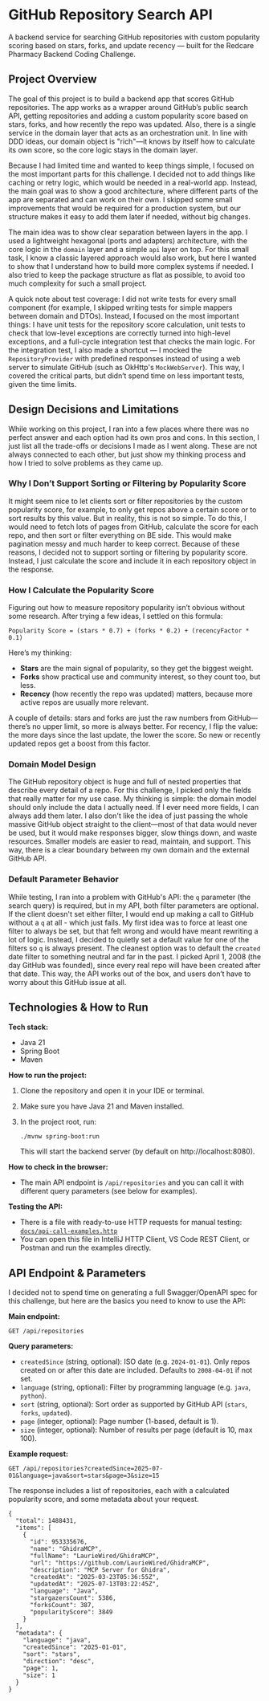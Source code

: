 # GitHub Repository Search API

A backend service for searching GitHub repositories with custom popularity scoring based on stars, forks, and update recency — built for the Redcare Pharmacy Backend Coding Challenge.

## Project Overview

The goal of this project is to build a backend app that scores GitHub repositories. The app works as a wrapper around GitHub’s public search API, getting repositories and adding a custom popularity score based on stars, forks, and how recently the repo was updated. Also, there is a single service in the domain layer that acts as an orchestration unit. In line with DDD ideas, our domain object is "rich"—it knows by itself how to calculate its own score, so the core logic stays in the domain layer.

Because I had limited time and wanted to keep things simple, I focused on the most important parts for this challenge. I decided not to add things like caching or retry logic, which would be needed in a real-world app. Instead, the main goal was to show a good architecture, where different parts of the app are separated and can work on their own. I skipped some small improvements that would be required for a production system, but our structure makes it easy to add them later if needed, without big changes.

The main idea was to show clear separation between layers in the app. I used a lightweight hexagonal (ports and adapters) architecture, with the core logic in the `domain` layer and a simple `api` layer on top. For this small task, I know a classic layered approach would also work, but here I wanted to show that I understand how to build more complex systems if needed. I also tried to keep the package structure as flat as possible, to avoid too much complexity for such a small project.

A quick note about test coverage: I did not write tests for every small component (for example, I skipped writing tests for simple mappers between domain and DTOs). Instead, I focused on the most important things: I have unit tests for the repository score calculation, unit tests to check that low-level exceptions are correctly turned into high-level exceptions, and a full-cycle integration test that checks the main logic. For the integration test, I also made a shortcut — I mocked the `RepositoryProvider` with predefined responses instead of using a web server to simulate GitHub (such as OkHttp's `MockWebServer`). This way, I covered the critical parts, but didn’t spend time on less important tests, given the time limits.

## Design Decisions and Limitations

While working on this project, I ran into a few places where there was no perfect answer and each option had its own pros and cons. In this section, I just list all the trade-offs or decisions I made as I went along. These are not always connected to each other, but just show my thinking process and how I tried to solve problems as they came up.

### Why I Don’t Support Sorting or Filtering by Popularity Score

It might seem nice to let clients sort or filter repositories by the custom popularity score, for example, to only get repos above a certain score or to sort results by this value. But in reality, this is not so simple. To do this, I would need to fetch lots of pages from GitHub, calculate the score for each repo, and then sort or filter everything on BE side. This would make pagination messy and much harder to keep correct. Because of these reasons, I decided not to support sorting or filtering by popularity score. Instead, I just calculate the score and include it in each repository object in the response.

### How I Calculate the Popularity Score

Figuring out how to measure repository popularity isn’t obvious without some research. After trying a few ideas, I settled on this formula:

`Popularity Score = (stars * 0.7) + (forks * 0.2) + (recencyFactor * 0.1)`

Here’s my thinking:
- **Stars** are the main signal of popularity, so they get the biggest weight.
- **Forks** show practical use and community interest, so they count too, but less.
- **Recency** (how recently the repo was updated) matters, because more active repos are usually more relevant.

A couple of details: stars and forks are just the raw numbers from GitHub—there’s no upper limit, so more is always better. For recency, I flip the value: the more days since the last update, the lower the score. So new or recently updated repos get a boost from this factor.

### Domain Model Design

The GitHub repository object is huge and full of nested properties that describe every detail of a repo. For this challenge, I picked only the fields that really matter for my use case. My thinking is simple: the domain model should only include the data I actually need. If I ever need more fields, I can always add them later. I also don't like the idea of just passing the whole massive GitHub object straight to the client—most of that data would never be used, but it would make responses bigger, slow things down, and waste resources. Smaller models are easier to read, maintain, and support. This way, there is a clear boundary between my own domain and the external GitHub API.

### Default Parameter Behavior

While testing, I ran into a problem with GitHub's API: the `q` parameter (the search query) is required, but in my API, both filter parameters are optional. If the client doesn't set either filter, I would end up making a call to GitHub without a `q` at all - which just fails. My first idea was to force at least one filter to always be set, but that felt wrong and would have meant rewriting a lot of logic. Instead, I decided to quietly set a default value for one of the filters so `q` is always present. The cleanest option was to default the `created` date filter to something neutral and far in the past. I picked April 1, 2008 (the day GitHub was founded), since every real repo will have been created after that date. This way, the API works out of the box, and users don’t have to worry about this GitHub issue at all.


## Technologies & How to Run

**Tech stack:**
- Java 21
- Spring Boot
- Maven

**How to run the project:**
1. Clone the repository and open it in your IDE or terminal.
2. Make sure you have Java 21 and Maven installed.
3. In the project root, run:
   
   ```bash
   ./mvnw spring-boot:run
   ```
   
   This will start the backend server (by default on http://localhost:8080).

**How to check in the browser:**
- The main API endpoint is `/api/repositories` and you can call it with different query parameters (see below for examples).

**Testing the API:**
- There is a file with ready-to-use HTTP requests for manual testing: [`docs/api-call-examples.http`](docs/api-call-examples.http)
- You can open this file in IntelliJ HTTP Client, VS Code REST Client, or Postman and run the examples directly.

## API Endpoint & Parameters

I decided not to spend time on generating a full Swagger/OpenAPI spec for this challenge, but here are the basics you need to know to use the API:

**Main endpoint:**
```
GET /api/repositories
```

**Query parameters:**
- `createdSince` (string, optional): ISO date (e.g. `2024-01-01`). Only repos created on or after this date are included. Defaults to `2008-04-01` if not set.
- `language` (string, optional): Filter by programming language (e.g. `java`, `python`).
- `sort` (string, optional): Sort order as supported by GitHub API (`stars`, `forks`, `updated`).
- `page` (integer, optional): Page number (1-based, default is 1).
- `size` (integer, optional): Number of results per page (default is 10, max 100).

**Example request:**
```
GET /api/repositories?createdSince=2025-07-01&language=java&sort=stars&page=3&size=15
```

The response includes a list of repositories, each with a calculated popularity score, and some metadata about your request.

```
{
  "total": 1488431,
  "items": [
    {
      "id": 953335676,
      "name": "GhidraMCP",
      "fullName": "LaurieWired/GhidraMCP",
      "url": "https://github.com/LaurieWired/GhidraMCP",
      "description": "MCP Server for Ghidra",
      "createdAt": "2025-03-23T05:36:55Z",
      "updatedAt": "2025-07-13T03:22:45Z",
      "language": "Java",
      "stargazersCount": 5386,
      "forksCount": 387,
      "popularityScore": 3849
    }
  ],
  "metadata": {
    "language": "java",
    "createdSince": "2025-01-01",
    "sort": "stars",
    "direction": "desc",
    "page": 1,
    "size": 1
  }
}
```
